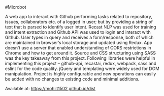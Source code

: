 #Microbot

A web app to interact with Github performing tasks related to repository, issues, collaborators etc. of a logged in user; but by providing a string of text that is parsed to identify user intent. Recast NLP was used for training and intent extraction and Github API was used to login and interact with Github. User types in query and receives a form/response, both of which are maintained in browser’s local storage and updated using Redux. App doesn’t use a server that enabled understanding of CORS restrictions in Chrome and how to get around it. Source and CSS structuring using SASS was the key takeaway from this project. Following libraries were helpful in implementing this project – github-api, recastai, redux, webpack, sass and eslint for the code quality. jQuery and templating were widely used for DOM manipulation. Project is highly configurable and new operations can easily be added with no changes to existing code and minimal additions.

Available at: https://mohiit1502.github.io/dist
